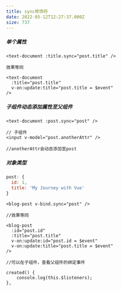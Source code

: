 ```yaml
---
title: sync修饰符
date: 2022-05-12T12:27:37.000Z
size: 737
---
```

##### 单个属性


```vue
<text-document :title.sync="post.title" />

效果等同

<text-document
  :title="post.title"
  v-on:update:title="post.title = $event"
/>
```

##### 子组件动态添加属性至父组件

```vue
<text-document :post.sync="post" />

// 子组件
<input v-model="post.anotherAttr" />

//anotherAttr会动态添加至post
```

##### 对象类型

```javascript
post: {
  id: 1,
  title: 'My Journey with Vue'
}
```

```vue
<blog-post v-bind.sync="post" />

//效果等同

<blog-post
  :id="post.id"
  :title="post.title"
  v-on:update:id="post.id = $event"
  v-on:update:title="post.title = $event"
/>

//可以在子组件，查看父组件的绑定事件

created() {
	console.log(this.$listeners);
},
```
